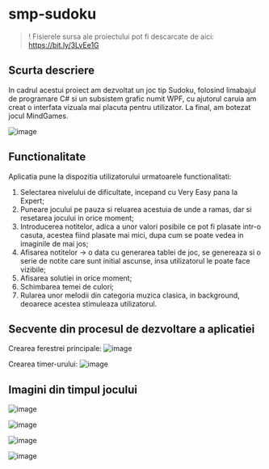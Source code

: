 # smp-sudoku

>! Fisierele sursa ale proiectului pot fi descarcate de aici: https://bit.ly/3LvEe1G

## Scurta descriere

In cadrul acestui proiect am dezvoltat un joc tip Sudoku, folosind limabajul de programare C# si un subsistem grafic numit WPF, cu ajutorul caruia am creat o interfata vizuala mai placuta pentru utilizator. La final, am botezat jocul MindGames.

![image](https://user-images.githubusercontent.com/84337335/169356657-090ec286-94cc-4b84-b2c1-40e8bea921c6.png)

## Functionalitate

Aplicatia pune la dispozitia utilizatorului urmatoarele functionalitati:
1. Selectarea nivelului de dificultate, incepand cu Very Easy pana la Expert;
2. Puneare jocului pe pauza si reluarea acestuia de unde a ramas, dar si resetarea jocului in orice moment;
3. Introducerea notitelor, adica a unor valori posibile ce pot fi plasate intr-o casuta, acestea fiind plasate mai mici, dupa cum se poate vedea in imaginile de mai jos;
4. Afisarea notitelor -> o data cu generarea tablei de joc, se genereaza si o serie de notite care sunt initial ascunse, insa utilizatorul le poate face vizibile;
5. Afisarea solutiei in orice moment;
6. Schimbarea temei de culori;
7. Rularea unor melodii din categoria muzica clasica, in background, deoarece acestea stimuleaza utilizatorul.

## Secvente din procesul de dezvoltare a aplicatiei

Crearea ferestrei principale:
![image](https://user-images.githubusercontent.com/84337335/169357507-e076a8d2-38e7-4297-8020-f94f8a535216.png)

Crearea timer-urului:
![image](https://user-images.githubusercontent.com/84337335/169358026-96b9f62e-d733-4e95-9f8b-bb258fd4365a.png)


## Imagini din timpul jocului

![image](https://user-images.githubusercontent.com/84337335/169356283-97bb49a3-a6bb-496a-8d17-0abea6044499.png)

![image](https://user-images.githubusercontent.com/84337335/169356356-a692c914-b894-4623-8542-30a12304573b.png)

![image](https://user-images.githubusercontent.com/84337335/169356403-eee10768-56ad-42d8-a5ed-c39fe2e63b94.png)

![image](https://user-images.githubusercontent.com/84337335/169356510-1744f98a-3780-452e-8709-c611b7f85aad.png)
